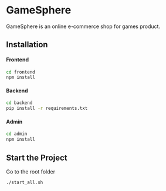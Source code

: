 # GameSphere

GameSphere is an online e-commerce shop for games product.

## Installation

#### Frontend

```bash
cd frontend
npm install
```

#### Backend

```bash
cd backend
pip install -r requirements.txt
```

#### Admin

```bash
cd admin
npm install
```

## Start the Project

Go to the root folder

```bash
./start_all.sh
```
